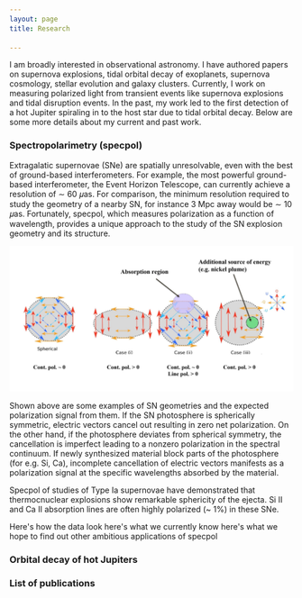 ```yaml
---
layout: page
title: Research

---
```


I am broadly interested in observational astronomy. I have authored papers on supernova explosions, tidal orbital decay of exoplanets, supernova cosmology, stellar evolution and galaxy clusters. Currently, I work on measuring polarized light from transient events like supernova explosions and tidal disruption events. In the past, my work led to the first detection of a hot Jupiter spiraling in to the host star due to tidal orbital decay. Below are some more details about my current and past work. 


### Spectropolarimetry (specpol)
Extragalatic supernovae (SNe) are spatially unresolvable, even with the best of ground-based interferometers. For example, the most powerful ground-based interferometer, the Event Horizon Telescope, can currently achieve a resolution of ∼ 60 𝜇as. For comparison, the minimum resolution required to study the geometry of a nearby SN, for instance 3 Mpc away would be ∼ 10 𝜇as. Fortunately, specpol, which measures polarization as a function of wavelength, provides a unique approach to the study of the SN explosion geometry and its structure. 

<img src="/assets/img/specpol_img_website.JPG" class="center">  

Shown above are some examples of SN geometries and the expected polarization signal from them. If the SN photosphere is spherically symmetric, electric vectors cancel out resulting in zero net polarization. On the other hand, if  the photosphere deviates from spherical symmetry, the cancellation is imperfect leading to a nonzero polarization in the spectral continuum. If newly synthesized material block parts of the photosphere (for e.g. Si, Ca), incomplete cancellation of electric vectors manifests as a polarization signal at the specific wavelengths absorbed by the material. 

Specpol of studies of Type Ia supernovae have demonstrated that thermocnuclear explosions show remarkable sphericity of the ejecta. Si II and Ca II absorption lines are often highly polarized (~ 1%) in these SNe.




Here's how the data look
here's what we currently know
here's what we hope to find out
other ambitious applications of specpol



### Orbital decay of hot Jupiters





### List of publications



